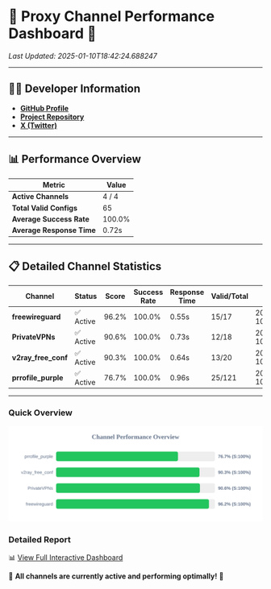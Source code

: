 # 🌟 Proxy Channel Performance Dashboard 🌟

_Last Updated: 2025-01-10T18:42:24.688247_

---

## 👩‍💻 Developer Information

- **[GitHub Profile](https://github.com/4n0nymou3)**  
- **[Project Repository](https://github.com/4n0nymou3/multi-proxy-config-fetcher)**  
- **[X (Twitter)](https://x.com/4n0nymou3)**  

---

## 📊 Performance Overview

| Metric                | Value       |
|-----------------------|-------------|
| **Active Channels**   | 4 / 4       |
| **Total Valid Configs** | 65          |
| **Average Success Rate** | 100.0%      |
| **Average Response Time** | 0.72s       |

---

## 📋 Detailed Channel Statistics

| Channel          | Status     | Score  | Success Rate | Response Time | Valid/Total | Last Success               |
|------------------|------------|--------|--------------|---------------|-------------|----------------------------|
| **freewireguard**  | ✅ Active  | 96.2%  | 100.0% | 0.55s         | 15/17       | 2025-01-10T18:42:24.686332 |
| **PrivateVPNs**  | ✅ Active  | 90.6%  | 100.0% | 0.73s         | 12/18       | 2025-01-10T18:42:24.105431 |
| **v2ray_free_conf**  | ✅ Active  | 90.3%  | 100.0% | 0.64s         | 13/20       | 2025-01-10T18:42:23.339371 |
| **prrofile_purple**  | ✅ Active  | 76.7%  | 100.0% | 0.96s         | 25/121       | 2025-01-10T18:42:22.622267 |

---

### Quick Overview
<div align="center">
  <a href="https://raw.githubusercontent.com/nullluser/NullRepo/refs/heads/main/assets/channel_stats_chart.svg">
    <img src="https://raw.githubusercontent.com/nullluser/NullRepo/refs/heads/main/assets/channel_stats_chart.svg" alt="Source Performance Statistics" width="800">
  </a>
</div>

### Detailed Report
📊 [View Full Interactive Dashboard](https://htmlpreview.github.io/?https://github.com/nullluser/NullRepo/blob/main/assets/performance_report.html)

🎉 **All channels are currently active and performing optimally!** 🎉
